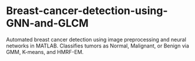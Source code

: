 # Breast-cancer-detection-using-GNN-and-GLCM
Automated breast cancer detection using image preprocessing and neural networks in MATLAB. Classifies tumors as Normal, Malignant, or Benign via GMM, K-means, and HMRF-EM.
